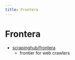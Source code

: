 ```yaml
---
title: Frontera
---
```


# Frontera

- [scrapinghub/frontera](https://github.com/scrapinghub/frontera)
  - frontier for web crawlers
